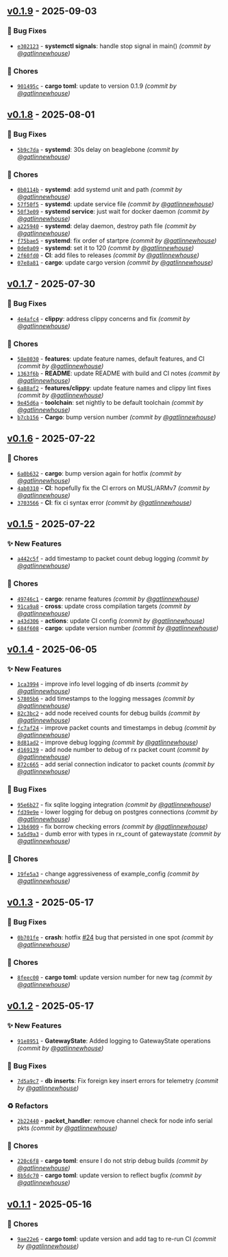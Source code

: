

## [v0.1.9] - 2025-09-03
### :bug: Bug Fixes
- [`e302123`](https://github.com/coffee-and-telesense/meshtastic-telemetry-daemon-rs/commit/e302123be1c8e00c1c8db1a77f73b376c5b02ddd) - **systemctl signals**: handle stop signal in main() *(commit by [@gatlinnewhouse](https://github.com/gatlinnewhouse))*

### :wrench: Chores
- [`901495c`](https://github.com/coffee-and-telesense/meshtastic-telemetry-daemon-rs/commit/901495cdbb2af4e9bafc42f47f96970b5f65337c) - **cargo toml**: update to version 0.1.9 *(commit by [@gatlinnewhouse](https://github.com/gatlinnewhouse))*


## [v0.1.8] - 2025-08-01
### :bug: Bug Fixes
- [`5b9c7da`](https://github.com/coffee-and-telesense/meshtastic-telemetry-daemon-rs/commit/5b9c7da1c0c01077214be573a9bbd23354e1bf00) - **systemd**: 30s delay on beaglebone *(commit by [@gatlinnewhouse](https://github.com/gatlinnewhouse))*

### :wrench: Chores
- [`0b0114b`](https://github.com/coffee-and-telesense/meshtastic-telemetry-daemon-rs/commit/0b0114b0a174dcf69d8ae6ca88f5652c2a435154) - **systemd**: add systemd unit and path *(commit by [@gatlinnewhouse](https://github.com/gatlinnewhouse))*
- [`57f50f5`](https://github.com/coffee-and-telesense/meshtastic-telemetry-daemon-rs/commit/57f50f54221cee57cd9152f69946839de349160a) - **systemd**: update service file *(commit by [@gatlinnewhouse](https://github.com/gatlinnewhouse))*
- [`50f3e09`](https://github.com/coffee-and-telesense/meshtastic-telemetry-daemon-rs/commit/50f3e0971a13905d651b3beb8d23de9dcd3e6f02) - **systemd service**: just wait for docker daemon *(commit by [@gatlinnewhouse](https://github.com/gatlinnewhouse))*
- [`a225940`](https://github.com/coffee-and-telesense/meshtastic-telemetry-daemon-rs/commit/a225940e4b9730380b537eabc0664450d4e294c9) - **systemd**: delay daemon, destroy path file *(commit by [@gatlinnewhouse](https://github.com/gatlinnewhouse))*
- [`f75bae5`](https://github.com/coffee-and-telesense/meshtastic-telemetry-daemon-rs/commit/f75bae563b2d5f5e8b4534102d25cef9f203e774) - **systemd**: fix order of startpre *(commit by [@gatlinnewhouse](https://github.com/gatlinnewhouse))*
- [`0de0a09`](https://github.com/coffee-and-telesense/meshtastic-telemetry-daemon-rs/commit/0de0a09ee2ff916af4a9610da8add32124cbd968) - **systemd**: set it to 120 *(commit by [@gatlinnewhouse](https://github.com/gatlinnewhouse))*
- [`2f60fd0`](https://github.com/coffee-and-telesense/meshtastic-telemetry-daemon-rs/commit/2f60fd0ebb45e8f1ea10deda420c51e66fef2007) - **CI**: add files to releases *(commit by [@gatlinnewhouse](https://github.com/gatlinnewhouse))*
- [`07e8a81`](https://github.com/coffee-and-telesense/meshtastic-telemetry-daemon-rs/commit/07e8a81265381d010c58ae1e99ec2249bb9cf072) - **cargo**: update cargo version *(commit by [@gatlinnewhouse](https://github.com/gatlinnewhouse))*


## [v0.1.7] - 2025-07-30
### :bug: Bug Fixes
- [`4e4afc4`](https://github.com/coffee-and-telesense/meshtastic-telemetry-daemon-rs/commit/4e4afc4203a667396b41aa49421227ec17b223e3) - **clippy**: address clippy concerns and fix *(commit by [@gatlinnewhouse](https://github.com/gatlinnewhouse))*

### :wrench: Chores
- [`58e8030`](https://github.com/coffee-and-telesense/meshtastic-telemetry-daemon-rs/commit/58e8030c133f8868a8dc24f2f772298f1817b7c6) - **features**: update feature names, default features, and CI *(commit by [@gatlinnewhouse](https://github.com/gatlinnewhouse))*
- [`1363f6b`](https://github.com/coffee-and-telesense/meshtastic-telemetry-daemon-rs/commit/1363f6bdf0c48e37a0ee36add73f61c6aff6541e) - **README**: update README with build and CI notes *(commit by [@gatlinnewhouse](https://github.com/gatlinnewhouse))*
- [`6a88af2`](https://github.com/coffee-and-telesense/meshtastic-telemetry-daemon-rs/commit/6a88af2ca7c789f34858584d69aa2b18296de12a) - **features/clippy**: update feature names and clippy lint fixes *(commit by [@gatlinnewhouse](https://github.com/gatlinnewhouse))*
- [`9e45d6a`](https://github.com/coffee-and-telesense/meshtastic-telemetry-daemon-rs/commit/9e45d6a0da62c0877e86e9dcb0d5f95a1603c9cd) - **toolchain**: set nightly to be default toolchain *(commit by [@gatlinnewhouse](https://github.com/gatlinnewhouse))*
- [`b7cb156`](https://github.com/coffee-and-telesense/meshtastic-telemetry-daemon-rs/commit/b7cb156b4c76706633da89159589a87c9e48b624) - **Cargo**: bump version number *(commit by [@gatlinnewhouse](https://github.com/gatlinnewhouse))*


## [v0.1.6] - 2025-07-22
### :wrench: Chores
- [`6a0b632`](https://github.com/coffee-and-telesense/meshtastic-telemetry-daemon-rs/commit/6a0b632ce5cd53028a45165f23ce2ad919e47ad6) - **cargo**: bump version again for hotfix *(commit by [@gatlinnewhouse](https://github.com/gatlinnewhouse))*
- [`4ab0310`](https://github.com/coffee-and-telesense/meshtastic-telemetry-daemon-rs/commit/4ab03101acee5331a44a2b4521a0d7a2082f302e) - **CI**: hopefully fix the CI errors on MUSL/ARMv7 *(commit by [@gatlinnewhouse](https://github.com/gatlinnewhouse))*
- [`3703566`](https://github.com/coffee-and-telesense/meshtastic-telemetry-daemon-rs/commit/3703566b8947a7cac42503b7a3b09f58c9436e94) - **CI**: fix ci syntax error *(commit by [@gatlinnewhouse](https://github.com/gatlinnewhouse))*


## [v0.1.5] - 2025-07-22
### :sparkles: New Features
- [`a442c5f`](https://github.com/coffee-and-telesense/meshtastic-telemetry-daemon-rs/commit/a442c5fa1407b378d5e46f7e0922ecb5b00ce88f) - add timestamp to packet count debug logging *(commit by [@gatlinnewhouse](https://github.com/gatlinnewhouse))*

### :wrench: Chores
- [`49746c1`](https://github.com/coffee-and-telesense/meshtastic-telemetry-daemon-rs/commit/49746c120d55832f3a203f63db8d92670e901bb7) - **cargo**: rename features *(commit by [@gatlinnewhouse](https://github.com/gatlinnewhouse))*
- [`91ca9a8`](https://github.com/coffee-and-telesense/meshtastic-telemetry-daemon-rs/commit/91ca9a84a82b6b0e9122bdcaf566195ae9700a12) - **cross**: update cross compilation targets *(commit by [@gatlinnewhouse](https://github.com/gatlinnewhouse))*
- [`a43d306`](https://github.com/coffee-and-telesense/meshtastic-telemetry-daemon-rs/commit/a43d306d4cc33ae5380f6bfb4972bba6f6880537) - **actions**: update CI config *(commit by [@gatlinnewhouse](https://github.com/gatlinnewhouse))*
- [`684f608`](https://github.com/coffee-and-telesense/meshtastic-telemetry-daemon-rs/commit/684f608856879ff258a35cfcadcf7129b269a9ec) - **cargo**: update version number *(commit by [@gatlinnewhouse](https://github.com/gatlinnewhouse))*


## [v0.1.4] - 2025-06-05
### :sparkles: New Features
- [`1ca3994`](https://github.com/coffee-and-telesense/meshtastic-telemetry-daemon-rs/commit/1ca3994197ea5bc3c4e78e519dd1604738440435) - improve info level logging of db inserts *(commit by [@gatlinnewhouse](https://github.com/gatlinnewhouse))*
- [`57805b6`](https://github.com/coffee-and-telesense/meshtastic-telemetry-daemon-rs/commit/57805b68646904656698b401fca29a4f019b05f2) - add timestamps to the logging messages *(commit by [@gatlinnewhouse](https://github.com/gatlinnewhouse))*
- [`82c3bc2`](https://github.com/coffee-and-telesense/meshtastic-telemetry-daemon-rs/commit/82c3bc2d1b290126908ae3e4eddc1665e6dd42a1) - add node received counts for debug builds *(commit by [@gatlinnewhouse](https://github.com/gatlinnewhouse))*
- [`fc7af24`](https://github.com/coffee-and-telesense/meshtastic-telemetry-daemon-rs/commit/fc7af24dd10100250953c69b1b042085d820fb17) - improve packet counts and timestamps in debug *(commit by [@gatlinnewhouse](https://github.com/gatlinnewhouse))*
- [`8d81ad2`](https://github.com/coffee-and-telesense/meshtastic-telemetry-daemon-rs/commit/8d81ad29a277bcd562116c39186431a52605c5ed) - improve debug logging *(commit by [@gatlinnewhouse](https://github.com/gatlinnewhouse))*
- [`d169139`](https://github.com/coffee-and-telesense/meshtastic-telemetry-daemon-rs/commit/d1691392123df39fcb4be325734697e70a4ccf93) - add node number to debug of rx packet count *(commit by [@gatlinnewhouse](https://github.com/gatlinnewhouse))*
- [`872c665`](https://github.com/coffee-and-telesense/meshtastic-telemetry-daemon-rs/commit/872c665e25d5b546ceb31283299871aaa5c4c878) - add serial connection indicator to packet counts *(commit by [@gatlinnewhouse](https://github.com/gatlinnewhouse))*

### :bug: Bug Fixes
- [`95e6b27`](https://github.com/coffee-and-telesense/meshtastic-telemetry-daemon-rs/commit/95e6b27c7644ed5a86e0c919f121940ded06d1a1) - fix sqlite logging integration *(commit by [@gatlinnewhouse](https://github.com/gatlinnewhouse))*
- [`fd39e9e`](https://github.com/coffee-and-telesense/meshtastic-telemetry-daemon-rs/commit/fd39e9e345684aab6ec725556465e5c2069f4d8e) - lower logging for debug on postgres connections *(commit by [@gatlinnewhouse](https://github.com/gatlinnewhouse))*
- [`13b6909`](https://github.com/coffee-and-telesense/meshtastic-telemetry-daemon-rs/commit/13b6909ce10f3b42d2e26bc4636b9c253faac84a) - fix borrow checking errors *(commit by [@gatlinnewhouse](https://github.com/gatlinnewhouse))*
- [`5a5d9a3`](https://github.com/coffee-and-telesense/meshtastic-telemetry-daemon-rs/commit/5a5d9a352508b6cff8adddffa244fdaf4b8057a4) - dumb error with types in rx_count of gatewaystate *(commit by [@gatlinnewhouse](https://github.com/gatlinnewhouse))*

### :wrench: Chores
- [`19fe5a3`](https://github.com/coffee-and-telesense/meshtastic-telemetry-daemon-rs/commit/19fe5a30c3e85e8447bbf27306e383745c51d684) - change aggressiveness of example_config *(commit by [@gatlinnewhouse](https://github.com/gatlinnewhouse))*


## [v0.1.3] - 2025-05-17
### :bug: Bug Fixes
- [`0b701fe`](https://github.com/coffee-and-telesense/meshtastic-telemetry-daemon-rs/commit/0b701fe5408dd6d45a137d4d486c9212ff1d9aea) - **crash**: hotfix [#24](https://github.com/coffee-and-telesense/meshtastic-telemetry-daemon-rs/pull/24) bug that persisted in one spot *(commit by [@gatlinnewhouse](https://github.com/gatlinnewhouse))*

### :wrench: Chores
- [`8feec00`](https://github.com/coffee-and-telesense/meshtastic-telemetry-daemon-rs/commit/8feec0029707cdbfe169baba5347960c8a5b46f2) - **cargo toml**: update version number for new tag *(commit by [@gatlinnewhouse](https://github.com/gatlinnewhouse))*


## [v0.1.2] - 2025-05-17
### :sparkles: New Features
- [`91e8951`](https://github.com/coffee-and-telesense/meshtastic-telemetry-daemon-rs/commit/91e8951bbb821b5ca2f36872b476d98c6bfe6b83) - **GatewayState**: Added logging to GatewayState operations *(commit by [@gatlinnewhouse](https://github.com/gatlinnewhouse))*

### :bug: Bug Fixes
- [`7d5a9c7`](https://github.com/coffee-and-telesense/meshtastic-telemetry-daemon-rs/commit/7d5a9c7d8a359c85fdbe5727444cc1ece2a2c59c) - **db inserts**: Fix foreign key insert errors for telemetry *(commit by [@gatlinnewhouse](https://github.com/gatlinnewhouse))*

### :recycle: Refactors
- [`2b22440`](https://github.com/coffee-and-telesense/meshtastic-telemetry-daemon-rs/commit/2b224402e3a37b8209e8e01d7e3865ac49489e77) - **packet_handler**: remove channel check for node info serial pkts *(commit by [@gatlinnewhouse](https://github.com/gatlinnewhouse))*

### :wrench: Chores
- [`220c6f8`](https://github.com/coffee-and-telesense/meshtastic-telemetry-daemon-rs/commit/220c6f8bd77385a6b401ebf51cea3a2a9affda2a) - **cargo toml**: ensure I do not strip debug builds *(commit by [@gatlinnewhouse](https://github.com/gatlinnewhouse))*
- [`8b5dc70`](https://github.com/coffee-and-telesense/meshtastic-telemetry-daemon-rs/commit/8b5dc70372cd4d6ada107e86622ace2f5ae93a1e) - **cargo toml**: update version to reflect bugfix *(commit by [@gatlinnewhouse](https://github.com/gatlinnewhouse))*


## [v0.1.1] - 2025-05-16
### :wrench: Chores
- [`9ae22e6`](https://github.com/coffee-and-telesense/meshtastic-telemetry-daemon-rs/commit/9ae22e6f1a2c5f0c4093c31e0539bafc409bfc47) - **cargo toml**: update version and add tag to re-run CI *(commit by [@gatlinnewhouse](https://github.com/gatlinnewhouse))*

[v0.1.1]: https://github.com/coffee-and-telesense/meshtastic-telemetry-daemon-rs/compare/v0.1.0...v0.1.1
[v0.1.2]: https://github.com/coffee-and-telesense/meshtastic-telemetry-daemon-rs/compare/v0.1.1...v0.1.2
[v0.1.3]: https://github.com/coffee-and-telesense/meshtastic-telemetry-daemon-rs/compare/v0.1.2...v0.1.3
[v0.1.4]: https://github.com/coffee-and-telesense/meshtastic-telemetry-daemon-rs/compare/v0.1.3...v0.1.4
[v0.1.5]: https://github.com/coffee-and-telesense/meshtastic-telemetry-daemon-rs/compare/v0.1.4...v0.1.5
[v0.1.6]: https://github.com/coffee-and-telesense/meshtastic-telemetry-daemon-rs/compare/v0.1.5...v0.1.6
[v0.1.7]: https://github.com/coffee-and-telesense/meshtastic-telemetry-daemon-rs/compare/v0.1.6...v0.1.7
[v0.1.8]: https://github.com/coffee-and-telesense/meshtastic-telemetry-daemon-rs/compare/v0.1.7...v0.1.8
[v0.1.9]: https://github.com/coffee-and-telesense/meshtastic-telemetry-daemon-rs/compare/v0.1.8...v0.1.9

